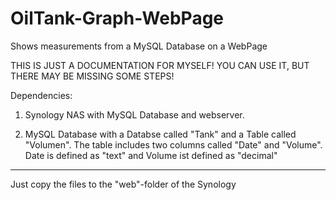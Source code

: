 # OilTank-Graph-WebPage
Shows measurements from a MySQL Database on a WebPage


THIS IS JUST A DOCUMENTATION FOR MYSELF! YOU CAN USE IT, BUT THERE MAY BE MISSING SOME STEPS!




Dependencies:

1. Synology NAS with MySQL Database and webserver.

2. MySQL Database with a Databse called "Tank" and a Table called "Volumen". The table includes two columns called "Date" and "Volume". Date is defined as "text" and Volume ist defined as "decimal"


____


Just copy the files to the "web"-folder of the Synology
